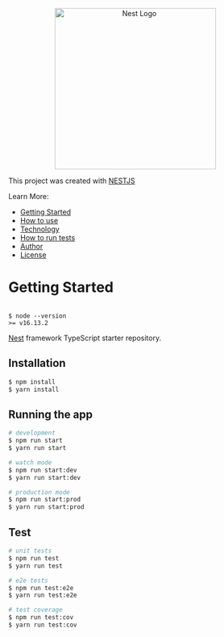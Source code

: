 <p align="center">
  <a href="http://nestjs.com/" target="blank"><img src="https://nestjs.com/img/logo_text.svg" width="320" alt="Nest Logo" /></a>
</p>

[circleci-image]: https://img.shields.io/circleci/build/github/nestjs/nest/master?token=abc123def456
[circleci-url]: https://circleci.com/gh/nestjs/nest

This project was created with [NESTJS](https://nestjs.com/)

Learn More:

- [Getting Started](#getting-started)
- [How to use](#how-to-use)
- [Technology](#technology)
- [How to run tests](#how-to-run-tests)
- [Author](#author)
- [License](#license)

# Getting Started

```

$ node --version
>= v16.13.2

```

[Nest](https://github.com/nestjs/nest) framework TypeScript starter repository.

## Installation

```bash
$ npm install
$ yarn install
```

## Running the app

```bash
# development
$ npm run start
$ yarn run start

# watch mode
$ npm run start:dev
$ yarn run start:dev

# production mode
$ npm run start:prod
$ yarn run start:prod
```

## Test

```bash
# unit tests
$ npm run test
$ yarn run test

# e2e tests
$ npm run test:e2e
$ yarn run test:e2e

# test coverage
$ npm run test:cov
$ yarn run test:cov
```

